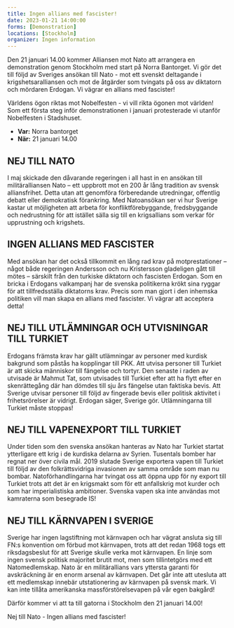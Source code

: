 ```yaml
---
title: Ingen allians med fascister!
date: 2023-01-21 14:00:00
forms: [Demonstration]
locations: [Stockholm]
organizer: Ingen information 
---
```

Den 21 januari 14.00 kommer Alliansen mot Nato att arrangera en demonstration genom Stockholm med start på Norra Bantorget. Vi gör det till följd av Sveriges ansökan till Nato - mot ett svenskt deltagande i krigshetsaralliansen och mot de åtgärder som tvingats på oss av diktatorn och mördaren Erdogan. Vi vägrar en allians med fascister!

Världens ögon riktas mot Nobelfesten - vi vill rikta ögonen mot världen! Som ett första steg inför demonstrationen i januari protesterade vi utanför Nobelfesten i Stadshuset.

* **Var:** Norra bantorget
* **När:** 21 januari 14.00

## NEJ TILL NATO
I maj skickade den dåvarande regeringen i all hast in en ansökan till militäralliansen Nato – ett uppbrott mot en 200 år lång tradition av svensk alliansfrihet. Detta utan att genomföra förberedande utredningar, offentlig debatt eller demokratisk förankring. Med Natoansökan ser vi hur Sverige kastar ut möjligheten att arbeta för konfliktförebyggande, fredsbyggande och nedrustning för att istället sälla sig till en krigsallians som verkar för upprustning och krigshets. 

## INGEN ALLIANS MED FASCISTER
Med ansökan har det också tillkommit en lång rad krav på motprestationer – något både regeringen Andersson och nu Kristersson gladeligen gått till mötes – särskilt från den turkiske diktatorn och fascisten Erdogan. Som en bricka i Erdogans valkampanj har de svenska politikerna krökt sina ryggar för att tillfredsställa diktatorns krav. Precis som man gjort i den inhemska politiken vill man skapa en allians med fascister. Vi vägrar att acceptera detta!

## NEJ TILL UTLÄMNINGAR OCH UTVISNINGAR TILL TURKIET
Erdogans främsta krav har gällt utlämningar av personer med kurdisk bakgrund som påstås ha kopplingar till PKK. Att utvisa personer till Turkiet är att skicka människor till fängelse och tortyr. Den senaste i raden av utvisade är Mahmut Tat, som utvisades till Turkiet efter att ha flytt efter en skenrättegång där han dömdes till sju års fängelse utan faktiska bevis. Att Sverige utvisar personer till följd av fingerade bevis eller politisk aktivitet i frihetsrörelser är vidrigt. Erdogan säger, Sverige gör. Utlämningarna till Turkiet måste stoppas!

## NEJ TILL VAPENEXPORT TILL TURKIET
Under tiden som den svenska ansökan hanteras av Nato har Turkiet startat ytterligare ett krig i de kurdiska delarna av Syrien. Tusentals bomber har regnat ner över civila mål. 2019 slutade Sverige exportera vapen till Turkiet till följd av den folkrättsvidriga invasionen av samma område som man nu bombar. Natoförhandlingarna har tvingat oss att öppna upp för ny export till Turkiet trots att det är en krigsmakt som för ett anfallskrig mot kurder och som har imperialistiska ambitioner. Svenska vapen ska inte användas mot kamraterna som besegrade IS!

## NEJ TILL KÄRNVAPEN I SVERIGE
Sverige har ingen lagstiftning mot kärnvapen och har vägrat ansluta sig till FN:s konvention om förbud mot kärnvapen, trots att det redan 1968 togs ett riksdagsbeslut för att Sverige skulle verka mot kärnvapen. En linje som ingen svensk politisk majoritet brutit mot, men som tillintetgörs med ett Natomedlemskap. Nato är en militärallians vars yttersta garanti för avskräckning är en enorm arsenal av kärnvapen. Det går inte att utesluta att ett medlemskap innebär utstationering av kärnvapen på svensk mark. Vi kan inte tillåta amerikanska massförstörelsevapen på vår egen bakgård!

Därför kommer vi att ta till gatorna i Stockholm den 21 januari 14.00!

Nej till Nato - Ingen allians med fascister!